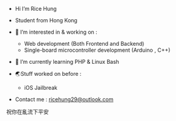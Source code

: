 - Hi I’m Rice Hung
- Student from Hong Kong

- 👀 I’m interested in & working on  :
  - Web development (Both Frontend and Backend)
  - Single-board microcontroller development (Arduino , C++) 

- 🌱 I’m currently learning PHP & Linux Bash 

- 🌏Stuff worked on before :
    - iOS Jailbreak

- Contact me : ricehung29@outlook.com 

祝你在亂流下平安

<!---
ricehung29/ricehung29 is a ✨ special ✨ repository because its `README.md` (this file) appears on your GitHub profile.
You can click the Preview link to take a look at your changes.
--->
